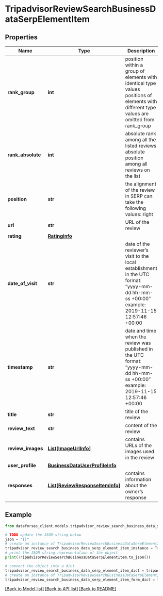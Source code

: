 # TripadvisorReviewSearchBusinessDataSerpElementItem


## Properties

Name | Type | Description | Notes
------------ | ------------- | ------------- | -------------
**rank_group** | **int** | position within a group of elements with identical type values positions of elements with different type values are omitted from rank_group | [optional] 
**rank_absolute** | **int** | absolute rank among all the listed reviews absolute position among all reviews on the list | [optional] 
**position** | **str** | the alignment of the review in SERP can take the following values: right | [optional] 
**url** | **str** | URL of the review | [optional] 
**rating** | [**RatingInfo**](RatingInfo.md) |  | [optional] 
**date_of_visit** | **str** | date of the reviewer’s visit to the local establishment in the UTC format: “yyyy-mm-dd hh-mm-ss +00:00” example: 2019-11-15 12:57:46 +00:00 | [optional] 
**timestamp** | **str** | date and time when the review was published in the UTC format: “yyyy-mm-dd hh-mm-ss +00:00” example: 2019-11-15 12:57:46 +00:00 | [optional] 
**title** | **str** | title of the review | [optional] 
**review_text** | **str** | content of the review | [optional] 
**review_images** | [**List[ImageUrlInfo]**](ImageUrlInfo.md) | contains URLs of the images used in the review | [optional] 
**user_profile** | [**BusinessDataUserProfileInfo**](BusinessDataUserProfileInfo.md) |  | [optional] 
**responses** | [**List[ReviewResponseItemInfo]**](ReviewResponseItemInfo.md) | contains information about the owner’s response | [optional] 

## Example

```python
from dataforseo_client.models.tripadvisor_review_search_business_data_serp_element_item import TripadvisorReviewSearchBusinessDataSerpElementItem

# TODO update the JSON string below
json = "{}"
# create an instance of TripadvisorReviewSearchBusinessDataSerpElementItem from a JSON string
tripadvisor_review_search_business_data_serp_element_item_instance = TripadvisorReviewSearchBusinessDataSerpElementItem.from_json(json)
# print the JSON string representation of the object
print(TripadvisorReviewSearchBusinessDataSerpElementItem.to_json())

# convert the object into a dict
tripadvisor_review_search_business_data_serp_element_item_dict = tripadvisor_review_search_business_data_serp_element_item_instance.to_dict()
# create an instance of TripadvisorReviewSearchBusinessDataSerpElementItem from a dict
tripadvisor_review_search_business_data_serp_element_item_form_dict = tripadvisor_review_search_business_data_serp_element_item.from_dict(tripadvisor_review_search_business_data_serp_element_item_dict)
```
[[Back to Model list]](../README.md#documentation-for-models) [[Back to API list]](../README.md#documentation-for-api-endpoints) [[Back to README]](../README.md)


